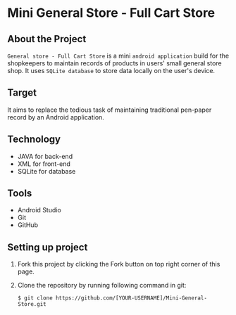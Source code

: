 # Mini General Store - Full Cart Store


## About the Project

`General store - Full Cart Store` is a mini `android application` build for the shopkeepers to maintain records of products in users' small general store shop. It uses `SQLite database` to store data locally on the user's device.

## Target

It aims to replace the tedious task of maintaining traditional pen-paper record by an Android application.

## Technology

- JAVA for back-end
- XML for front-end
- SQLite for database

## Tools

- Android Studio
- Git
- GitHub

## Setting up project

1. Fork this project by clicking the Fork button on top right corner of this page.

2. Clone the repository by running following command in git:

   `$ git clone https://github.com/[YOUR-USERNAME]/Mini-General-Store.git`




